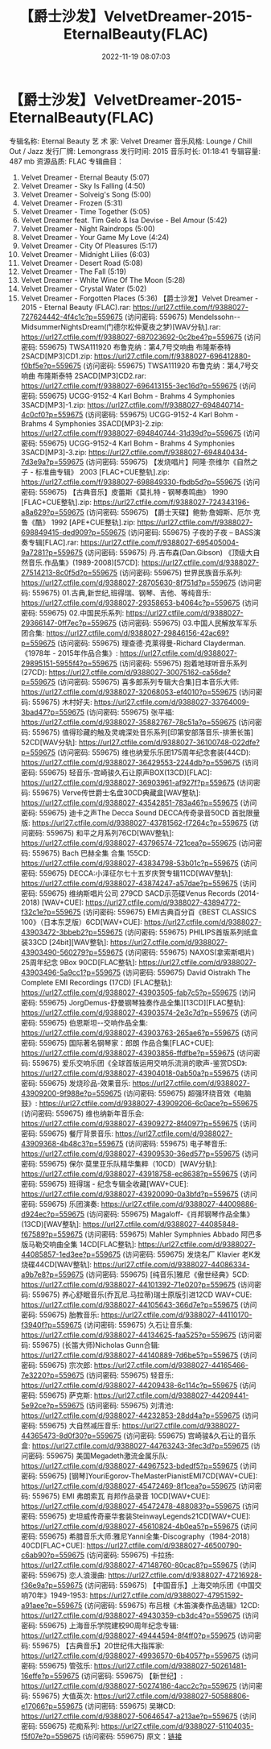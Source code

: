 ﻿---
title: 【爵士沙发】VelvetDreamer-2015-EternalBeauty(FLAC)
date: 2022-11-19 08:07:03
categories: 古典音乐、新世纪、纯音雅乐
tags: 纯音雅乐
---
# 【爵士沙发】VelvetDreamer-2015-EternalBeauty(FLAC)

专辑名称: Eternal Beauty
艺 术 家: Velvet Dreamer
音乐风格: Lounge / Chill Out / Jazz
发行厂牌: Lemongrass
发行时间: 2015
音乐时长: 01:18:41
专辑容量: 487 mb
资源品质: FLAC
专辑曲目：
01. Velvet Dreamer - Eternal Beauty (5:07)
02. Velvet Dreamer - Sky Is Falling (4:50)
03. Velvet Dreamer - Solveig's Song (5:00)
04. Velvet Dreamer - Frozen (5:31)
05. Velvet Dreamer - Time Together (5:05)
06. Velvet Dreamer feat. Tim Gelo & Isa Devise - Bel Amour
(5:42)
07. Velvet Dreamer - Night Raindrops (5:00)
08. Velvet Dreamer - Your Game My Love (4:24)
09. Velvet Dreamer - City Of Pleasures (5:17)
10. Velvet Dreamer - Midnight Lilies (6:03)
11. Velvet Dreamer - Desert Road (5:08)
12. Velvet Dreamer - The Fall (5:19)
13. Velvet Dreamer - White Wine Of The Moon (5:28)
14. Velvet Dreamer - Crystal Water (5:02)
15. Velvet Dreamer - Forgotten Places (5:36)
【爵士沙发】Velvet Dreamer - 2015 - Eternal
Beauty (FLAC).rar: https://url27.ctfile.com/f/9388027-727624442-4f4c1c?p=559675
(访问密码: 559675)
Mendelssohn--MidsummerNightsDream(门德尔松仲夏夜之梦)[WAV分轨].rar:
https://url27.ctfile.com/f/9388027-687023692-0c2be4?p=559675
(访问密码: 559675)
TWSA111920 布鲁克纳：第4,7号交响曲 布隆斯泰特 2SACD[MP3]CD1.zip: https://url27.ctfile.com/f/9388027-696412880-f0bf5e?p=559675
(访问密码: 559675)
TWSA111920 布鲁克纳：第4,7号交响曲 布隆斯泰特 2SACD[MP3]CD2.rar: https://url27.ctfile.com/f/9388027-696413155-3ec16d?p=559675
(访问密码: 559675)
UCGG-9152-4 Karl Bohm - Brahms 4 Symphonies 3SACD[MP3]-1.zip:
https://url27.ctfile.com/f/9388027-694840714-4c0cf0?p=559675
(访问密码: 559675)
UCGG-9152-4 Karl Bohm - Brahms 4 Symphonies 3SACD[MP3]-2.zip:
https://url27.ctfile.com/f/9388027-694840744-31d39d?p=559675
(访问密码: 559675)
UCGG-9152-4 Karl Bohm - Brahms 4 Symphonies 3SACD[MP3]-3.zip:
https://url27.ctfile.com/f/9388027-694840434-7d3e9a?p=559675
(访问密码: 559675)
【发烧唱片】阿隆·奈维尔《自然之子 - 标准曲专辑》 2003 [FLAC+CUE整轨].zip: https://url27.ctfile.com/f/9388027-698849330-fbdb5d?p=559675
(访问密码: 559675)
【古典音乐】皮蕾斯《莫扎特 - 钢琴奏鸣曲》 1990 [FLAC+CUE整轨].zip: https://url27.ctfile.com/f/9388027-724343196-a8a629?p=559675
(访问密码: 559675)
【爵士天碟】鲍勃·詹姆斯、厄尔·克鲁《酷》 1992 [APE+CUE整轨].zip: https://url27.ctfile.com/f/9388027-698849415-ded909?p=559675
(访问密码: 559675)
子夜的子夜 – BASS演奏专辑[FLAC].rar: https://url27.ctfile.com/f/9388027-695405004-9a7281?p=559675
(访问密码: 559675)
丹.吉布森(Dan.Gibson) 《顶级大自然音乐.作品集》(1989-2008)[57CD]: https://url27.ctfile.com/d/9388027-27514213-8c0f5d?p=559675
(访问密码: 559675)
世界民族音乐系列: https://url27.ctfile.com/d/9388027-28705630-8f751d?p=559675
(访问密码: 559675)
01.古典,新世纪,班得瑞、钢琴、吉他、等纯音乐: https://url27.ctfile.com/d/9388027-29358653-b4064c?p=559675
(访问密码: 559675)
02.中国民乐系列: https://url27.ctfile.com/d/9388027-29366147-0ff7ec?p=559675
(访问密码: 559675)
03.中国人民解放军军乐团合集: https://url27.ctfile.com/d/9388027-29846156-42ac69?p=559675
(访问密码: 559675)
理查德·克莱得曼-Richard Clayderman.《1978年 - 2015年作品合集》: https://url27.ctfile.com/d/9388027-29895151-5955f4?p=559675
(访问密码: 559675)
抱着地球听音乐系列(27CD): https://url27.ctfile.com/d/9388027-30075162-ca56de?p=559675
(访问密码: 559675)
喜多郎系列专辑大合集]日本音乐大师: https://url27.ctfile.com/d/9388027-32068053-ef4010?p=559675
(访问密码: 559675)
木村好夫: https://url27.ctfile.com/d/9388027-33764009-3bad47?p=559675
(访问密码: 559675)
张平福: https://url27.ctfile.com/d/9388027-35882767-78c51a?p=559675
(访问密码: 559675)
值得珍藏的触及灵魂深处音乐系列[印第安部落音乐-排箫长笛] 52CD[WAV分轨]: https://url27.ctfile.com/d/9388027-36100748-022dfe?p=559675
(访问密码: 559675)
维也纳爱乐乐团175周年纪念套装(44CD): https://url27.ctfile.com/d/9388027-36429553-2244db?p=559675
(访问密码: 559675)
轻音乐-宫崎骏久石让原声BOX(13CD)[FLAC]: https://url27.ctfile.com/d/9388027-36903961-af927f?p=559675
(访问密码: 559675)
Verve传世爵士名盘30CD典藏盒[WAV整轨]: https://url27.ctfile.com/d/9388027-43542851-783a46?p=559675
(访问密码: 559675)
迪卡之声The Decca Sound DECCA传奇录音50CD 首批限量版: https://url27.ctfile.com/d/9388027-43781562-f7264c?p=559675
(访问密码: 559675)
和平之月系列76CD[WAV整轨]: https://url27.ctfile.com/d/9388027-43796574-721cea?p=559675
(访问密码: 559675)
Bach 巴赫全集 合集 155CD: https://url27.ctfile.com/d/9388027-43834798-53b01c?p=559675
(访问密码: 559675)
DECCA:小泽征尔七十五岁庆贺专辑11CD[WAV整轨]: https://url27.ctfile.com/d/9388027-43874247-a57dae?p=559675
(访问密码: 559675)
维纳斯唱片公司 279CD SACD示范碟Venus Records (2014-2018) [WAV+CUE]:
https://url27.ctfile.com/d/9388027-43894772-f32c1e?p=559675
(访问密码: 559675)
EMI古典百分百《BEST CLASSICS 100》（日本东芝版）6CD[WAV+CUE]: https://url27.ctfile.com/d/9388027-43903472-3bbeb2?p=559675
(访问密码: 559675)
PHILIPS首版系列纸盒装33CD [24bit][WAV整轨]: https://url27.ctfile.com/d/9388027-43903490-560279?p=559675
(访问密码: 559675)
NAXOS(拿索斯唱片) 25周年纪念 9Box 90CD[FLAC整轨]: https://url27.ctfile.com/d/9388027-43903496-5a9cc1?p=559675
(访问密码: 559675)
David Oistrakh The Complete EMI Recordings (17CD) [FLAC整轨]:
https://url27.ctfile.com/d/9388027-43903505-fab7c5?p=559675
(访问密码: 559675)
JorgDemus-舒曼钢琴独奏作品全集][13CD][FLAC整轨]: https://url27.ctfile.com/d/9388027-43903574-2e3c7d?p=559675
(访问密码: 559675)
伯恩斯坦--交响作品全集: https://url27.ctfile.com/d/9388027-43903763-265ae6?p=559675
(访问密码: 559675)
国际著名钢琴家：郎朗 作品合集[FLAC+CUE]: https://url27.ctfile.com/d/9388027-43903856-ffdfbe?p=559675
(访问密码: 559675)
爱乐交响乐团《全球首版运用交响乐流淌的歌声-鉴赏DSD》: https://url27.ctfile.com/d/9388027-43904018-0ab50a?p=559675
(访问密码: 559675)
发烧珍品-效果音乐: https://url27.ctfile.com/d/9388027-43909200-9f988e?p=559675
(访问密码: 559675)
超强环绕音效《电脑鼓》: https://url27.ctfile.com/d/9388027-43909206-6c0ace?p=559675
(访问密码: 559675)
维也纳新年音乐会: https://url27.ctfile.com/d/9388027-43909272-8f4097?p=559675
(访问密码: 559675)
餐厅背景音乐: https://url27.ctfile.com/d/9388027-43909368-4b48c3?p=559675
(访问密码: 559675)
电子琴音乐: https://url27.ctfile.com/d/9388027-43909530-36ed57?p=559675
(访问密码: 559675)
保尔·莫里亚乐队精华集粹（10CD）[WAV分轨]: https://url27.ctfile.com/d/9388027-43918758-ec8638?p=559675
(访问密码: 559675)
班得瑞 - 纪念专辑全收藏[WAV+CUE]: https://url27.ctfile.com/d/9388027-43920090-0a3bfd?p=559675
(访问密码: 559675)
乐团演奏: https://url27.ctfile.com/d/9388027-44009886-d924ec?p=559675
(访问密码: 559675)
Magaloff-《肖邦钢琴作品全集》(13CD)[WAV整轨]: https://url27.ctfile.com/d/9388027-44085848-f67589?p=559675
(访问密码: 559675)
Mahler Symphnies Abbado 阿巴多版马勒交响曲全集 14CD[FLAC整轨]: https://url27.ctfile.com/d/9388027-44085857-1ed3ee?p=559675
(访问密码: 559675)
发烧名厂 Klavier 老K发烧碟44CD[WAV整轨]: https://url27.ctfile.com/d/9388027-44086334-a9b7e8?p=559675
(访问密码: 559675)
[纯音乐]雅尼《傲世经典》5CD: https://url27.ctfile.com/d/9388027-44101392-71e020?p=559675
(访问密码: 559675)
养心舒眠音乐(乔瓦尼.马拉蒂)瑞士原版引进12CD WAV+CUE: https://url27.ctfile.com/d/9388027-44105643-366d7e?p=559675
(访问密码: 559675)
胎教音乐: https://url27.ctfile.com/d/9388027-44110170-f3940f?p=559675
(访问密码: 559675)
久石让音乐集: https://url27.ctfile.com/d/9388027-44134625-faa525?p=559675
(访问密码: 559675)
(长笛大师)Nicholas Gunn合辑: https://url27.ctfile.com/d/9388027-44140889-7d6be5?p=559675
(访问密码: 559675)
宗次郎: https://url27.ctfile.com/d/9388027-44165466-7e3220?p=559675
(访问密码: 559675)
轻音乐: https://url27.ctfile.com/d/9388027-44209438-6c114c?p=559675
(访问密码: 559675)
萨克斯: https://url27.ctfile.com/d/9388027-44209441-5e92ce?p=559675
(访问密码: 559675)
刘清池: https://url27.ctfile.com/d/9388027-44232853-28dd4a?p=559675
(访问密码: 559675)
大自然减压音乐: https://url27.ctfile.com/d/9388027-44365473-8d0f30?p=559675
(访问密码: 559675)
宫崎骏&久石让的音乐盒: https://url27.ctfile.com/d/9388027-44763243-3fec3d?p=559675
(访问密码: 559675)
美国Megadeth激流金属乐队: https://url27.ctfile.com/d/9388027-44967523-bdedf5?p=559675
(访问密码: 559675)
[钢琴]YouriEgorov-TheMasterPianistEMI7CD[WAV+CUE]: https://url27.ctfile.com/d/9388027-45472469-8f1cea?p=559675
(访问密码: 559675)
EMI 弗朗索瓦 肖邦作品录音 10CD[WAV+CUE]: https://url27.ctfile.com/d/9388027-45472478-488083?p=559675
(访问密码: 559675)
史坦威传奇豪华套装SteinwayLegends21CD[WAV+CUE]: https://url27.ctfile.com/d/9388027-45610824-4b0ea5?p=559675
(访问密码: 559675)
希腊音乐大师:雅尼Yanni全集-Discography（1984-2018）40CD[FLAC+CUE]: https://url27.ctfile.com/d/9388027-46500790-c6ab90?p=559675
(访问密码: 559675)
卡拉扬: https://url27.ctfile.com/d/9388027-47148760-80cac8?p=559675
(访问密码: 559675)
恋人浪漫曲: https://url27.ctfile.com/d/9388027-47216928-f36e9a?p=559675
(访问密码: 559675)
【中国音乐】上海交响乐团《中国交响70年》1949-1953: https://url27.ctfile.com/d/9388027-47951592-a91aee?p=559675
(访问密码: 559675)
布吕根《木笛演奏作品选辑》12CD: https://url27.ctfile.com/d/9388027-49430359-cb3dc4?p=559675
(访问密码: 559675)
上海音乐学院建校90周年纪念专辑: https://url27.ctfile.com/d/9388027-49444594-8f4ff0?p=559675
(访问密码: 559675)
【古典音乐】20世纪伟大指挥家: https://url27.ctfile.com/d/9388027-49936570-6b4057?p=559675
(访问密码: 559675)
管弦乐: https://url27.ctfile.com/d/9388027-50261481-16effe?p=559675
(访问密码: 559675)
【新世纪】: https://url27.ctfile.com/d/9388027-50274186-4acc2c?p=559675
(访问密码: 559675)
大值英次: https://url27.ctfile.com/d/9388027-50588806-e17066?p=559675
(访问密码: 559675)
吴琳CD: https://url27.ctfile.com/d/9388027-50646547-a213ae?p=559675
(访问密码: 559675)
花痴系列: https://url27.ctfile.com/d/9388027-51104035-f5f07e?p=559675
(访问密码: 559675)
原文：[链接](https://blog.sina.com.cn/s/blog_1647c7e76010310bf.html)